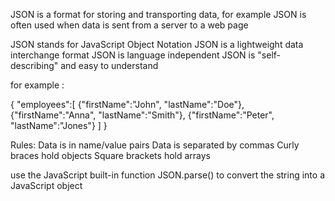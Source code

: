 JSON is a format for storing and transporting data, for example JSON is often used when data is sent from a server to a web page

JSON stands for JavaScript Object Notation
JSON is a lightweight data interchange format
JSON is language independent 
JSON is "self-describing" and easy to understand

for example :

{
"employees":[
  {"firstName":"John", "lastName":"Doe"},
  {"firstName":"Anna", "lastName":"Smith"},
  {"firstName":"Peter", "lastName":"Jones"}
]
}

Rules:
Data is in name/value pairs
Data is separated by commas
Curly braces hold objects
Square brackets hold arrays

use the JavaScript built-in function JSON.parse() to convert the string into a JavaScript object


